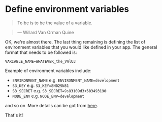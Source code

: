 # Define environment variables

> To be is to be the value of a variable.

> — Willard Van Orman Quine

OK, we're almost there. The last thing remaining is defining the list of environment variables that you would like defined in your app. The general format that needs to be followed is:
```
VARIABLE_NAME=WHATEVER_the_VAlU3
```

Example of environment variables include:
- `ENVIRONMENT_NAME` e.g. `ENVIRONMENT_NAME=development`
- `S3_KEY` e.g. `S3_KEY=8N029N81`
- `S3_SECRET` e.g. `S3_SECRET=9s83109d3+583493190`
- `NODE_ENV` e.g. `NODE_ENV=development`

and so on. More details can be got from [here](https://devcenter.heroku.com/articles/config-vars).

That's it!
